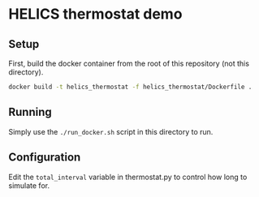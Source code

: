 # HELICS thermostat demo

## Setup

First, build the docker container from the root of this repository (not this directory).

```sh
docker build -t helics_thermostat -f helics_thermostat/Dockerfile .
```

## Running

Simply use the `./run_docker.sh` script in this directory to run.

## Configuration

Edit the `total_interval` variable in thermostat.py to control how long to simulate for.
